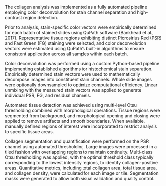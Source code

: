 The collagen analysis was implemented as a fully automated pipeline employing color deconvolution for stain channel separation and high-contrast region detection.

Prior to analysis, stain-specific color vectors were empirically determined for each batch of stained slides using QuPath software (Bankhead et al., 2017). Representative tissue regions exhibiting distinct Picrosirius Red (PSR) and Fast Green (FG) staining were selected, and color deconvolution vectors were estimated using QuPath’s built-in algorithms to ensure consistent application across all samples within each batch.

Color deconvolution was performed using a custom Python-based pipeline implementing established algorithms for histochemical stain separation. Empirically determined stain vectors were used to mathematically decompose images into constituent stain channels. Whole slide images were optionally downsampled to optimize computational efficiency. Linear unmixing with the measured stain vectors was applied to generate individual PSR, FG, and residual channels.

Automated tissue detection was achieved using multi-level Otsu thresholding combined with morphological operations. Tissue regions were segmented from background, and morphological opening and closing were applied to remove artifacts and smooth boundaries. When available, manually defined regions of interest were incorporated to restrict analysis to specific tissue areas.

Collagen segmentation and quantification were performed on the PSR channel using automated thresholding. Large images were processed in a tiled fashion with overlapping regions to maintain continuity. Multi-class Otsu thresholding was applied, with the optimal threshold class typically corresponding to the lowest intensity regions, to identify collagen-positive areas. Quantitative metrics, including total collagen area, total tissue area, and collagen density, were calculated for each image or tile. Segmentation masks were generated to allow both visual validation and quality control.